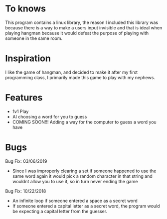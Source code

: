 
# To knows
This program contains a linux library, the reason I included this library was because 
there is a way to make a users input invisible and that is ideal when playing hangman because 
it would defeat the purpose of playing with someone in the same room.

# Inspiration
I like the game of hangman, and decided to make it after my first programming class, I primarily made this game to 
play with my nephews.

# Features                                                      
- 1v1 Play                                                                                           
- AI choosing a word for you to guess                                                                 
- COMING SOON!!! Adding a way for the computer to guess a word you have                                       

# Bugs 
Bug Fix: 03/06/2019
- Since I was improperly clearing a set if someone happened to use the same word again it would pick a random character in that string and wouldnt allow you to use it, so in turn never ending the game                                                        

Bug Fix: 10/22/2018
- An infinite loop if someone entered a space as a secret word
- If someone entered a capital letter as a secret word, the program would 
be expecting a capital letter from the guesser.

